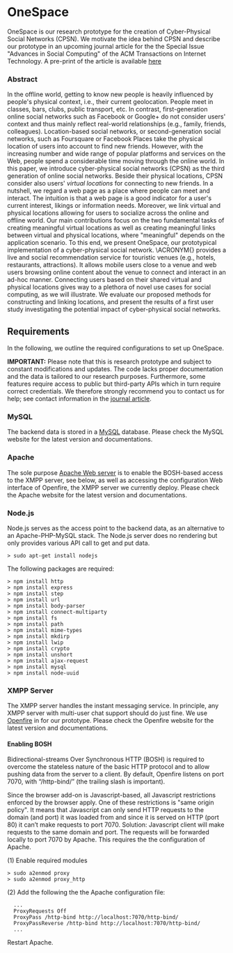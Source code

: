 # OneSpace
OneSpace is our research prototype for the creation of Cyber-Physical Social Networks (CPSN). We motivate the idea behind CPSN and describe our prototype in an upcoming journal article for the  the Special Issue "Advances in Social Computing" of the ACM Transactions on Internet Technology. A pre-print of the article is available [here](http://christianvonderweth.org/publications/docs/vdw-CyberPhysicalSocialNetworks.pdf)

### Abstract 
In the offline world, getting to know new people is heavily influenced by people's physical context, i.e., their current geolocation. People meet in classes, bars, clubs, public transport, etc. In contrast, first-generation online social networks such as Facebook or Google+ do not consider users' context and thus mainly reflect real-world relationships (e.g., family, friends, colleagues). Location-based social networks, or second-generation social networks, such as Foursquare or Facebook Places take the physical location of users into account to find new friends. However, with the increasing number and wide range of popular platforms and services on the Web, people spend a considerable time moving through the online world. In this paper, we introduce cyber-physical social networks (CPSN) as the third generation of online social networks. Beside their physical locations, CPSN consider also users' *virtual locations* for connecting to new friends. In a nutshell, we regard a web page as a place where people can meet and interact. The intuition is that a web page is a good indicator for a user's current interest, likings or information needs. Moreover, we link virtual and physical locations allowing for users to socialize across the online and offline world. Our main contributions focus on the two fundamental tasks of creating meaningful virtual locations as well as creating meaningful links between virtual and physical locations, where "meaningful" depends on the application scenario. To this end, we present OneSpace, our prototypical implementation of a cyber-physical social network. \ACRONYM{} provides a live and social recommendation service for touristic venues (e.g., hotels, restaurants, attractions). It allows mobile users close to a venue and web users browsing online content about the venue to connect and interact in an ad-hoc manner. Connecting users based on their shared virtual and physical locations gives way to a plethora of novel use cases for social computing, as we will illustrate. We evaluate our proposed methods for constructing and linking locations, and present the results of a first user study investigating the potential impact of cyber-physical social networks.

## Requirements
In the following, we outline the required configurations to set up OneSpace.

**IMPORTANT:** Please note that this is research prototype and subject to constant modifications and updates. The code lacks proper documentation and the data is tailored to our research purposes. Furthermore, some features require access to public but third-party APIs which in turn require correct credentials. We therefore strongly recommend you to contact us for help; see contact information in the [journal article](http://christianvonderweth.org/publications/docs/vdw-CyberPhysicalSocialNetworks.pdf).

### MySQL
The backend data is stored in a [MySQL](https://www.mysql.com/) database. Please check the MySQL website for the latest version and documentations.

### Apache
The sole purpose [Apache Web server](https://www.apache.org/) is to enable the BOSH-based access to the XMPP server, see below, as well as accessing the configuration Web interface of Openfire, the XMPP server we currently deploy. Please check the Apache website for the latest version and documentations.

### Node.js
Node.js serves as the access point to the backend data, as an alternative to an Apache-PHP-MySQL stack. The Node.js server does no rendering but only provides various API call to get and put data.
```
> sudo apt-get install nodejs
```

The following packages are required:
```
> npm install http
> npm install express
> npm install step
> npm install url
> npm install body-parser
> npm install connect-multiparty
> npm install fs
> npm install path
> npm install mime-types
> npm install mkdirp
> npm install lwip
> npm install crypto
> npm install unshort
> npm install ajax-request
> npm install mysql
> npm install node-uuid
```

### XMPP Server
The XMPP server handles the instant messaging service. In principle, any XMPP server with multi-user chat support should do just fine. We use [Openfire](https://www.igniterealtime.org/projects/openfire/) in for our prototype. Please check the Openfire website for the latest version and documentations.

#### Enabling BOSH
Bidirectional-streams Over Synchronous HTTP (BOSH) is required to overcome the stateless nature of the basic HTTP protocol and to allow pushing data from the server to a client. By default, Openfire listens on port 7070, with “/http-bind/” (the trailing slash is important).

Since the browser add-on is Javascript-based, all Javascript restrictions enforced by the browser apply. One of these restrictions is "same origin policy". It means that Javascript can only send HTTP requests to the domain (and port) it was loaded from and since it is served on HTTP (port 80) it can’t make requests to port 7070. Solution: Javascript client will make requests to the same domain and port. The requests will be forwarded locally to port 7070 by Apache. This requires the the configuration of Apache. 

(1) Enable required modules
```
> sudo a2enmod proxy
> sudo a2enmod proxy_http
```

(2) Add the following the the Apache configuration file:
```
  ...
  ProxyRequests Off
  ProxyPass /http-bind http://localhost:7070/http-bind/
  ProxyPassReverse /http-bind http://localhost:7070/http-bind/ 
  ...
```
Restart Apache.
